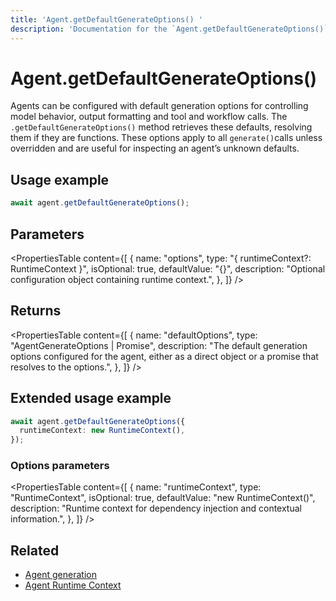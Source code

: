```yaml
---
title: 'Agent.getDefaultGenerateOptions() '
description: 'Documentation for the `Agent.getDefaultGenerateOptions()` method in Mastra agents, which retrieves the default options used for generate calls.'
---
```


# Agent.getDefaultGenerateOptions()

Agents can be configured with default generation options for controlling model behavior, output formatting and tool and workflow calls. The `.getDefaultGenerateOptions()` method retrieves these defaults, resolving them if they are functions. These options apply to all `generate()`calls unless overridden and are useful for inspecting an agent’s unknown defaults.

## Usage example

```typescript copy
await agent.getDefaultGenerateOptions();
```

## Parameters

<PropertiesTable
content={[
{
name: "options",
type: "{ runtimeContext?: RuntimeContext }",
isOptional: true,
defaultValue: "{}",
description: "Optional configuration object containing runtime context.",
},
]}
/>

## Returns

<PropertiesTable
content={[
{
name: "defaultOptions",
type: "AgentGenerateOptions | Promise<AgentGenerateOptions>",
description: "The default generation options configured for the agent, either as a direct object or a promise that resolves to the options.",
},
]}
/>

## Extended usage example

```typescript copy
await agent.getDefaultGenerateOptions({
  runtimeContext: new RuntimeContext(),
});
```

### Options parameters

<PropertiesTable
content={[
{
name: "runtimeContext",
type: "RuntimeContext",
isOptional: true,
defaultValue: "new RuntimeContext()",
description: "Runtime context for dependency injection and contextual information.",
},
]}
/>

## Related

- [Agent generation](/docs/agents/overview#generating-responses)
- [Agent Runtime Context](/docs/server-db/runtime-context)
